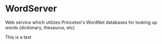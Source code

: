 WordServer
==========
Web service which utilizes Princeton's WordNet databases for looking up words (dictionary, thesaurus, etc)

This is a test
